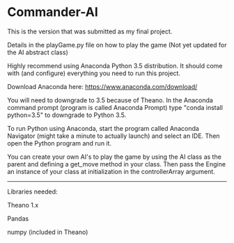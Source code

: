 # Commander-AI

This is the version that was submitted as my final project.

Details in the playGame.py file on how to play the game (Not yet updated for the AI abstract class)

Highly recommend using Anaconda Python 3.5 distribution. It should come with (and configure) everything you need to run this project.

Download Anaconda here: https://www.anaconda.com/download/

You will need to downgrade to 3.5 because of Theano. In the Anaconda command prompt (program is called Anaconda Prompt) type "conda install python=3.5" to downgrade to Python 3.5.

To run Python using Anaconda, start the program called Anaconda Navigator (might take a minute to actually launch) and select an IDE. Then open the Python program and run it.

You can create your own AI's to play the game by using the AI class as the parent and defining a get_move method in your class. Then pass the Engine an instance of your class at initialization in the controllerArray argument.

______________________________________________________

Libraries needed:

Theano 1.x

Pandas

numpy (included in Theano)


